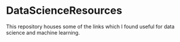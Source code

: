 # DataScienceResources
This repository houses some of the links which I found useful for data science and machine learning.

